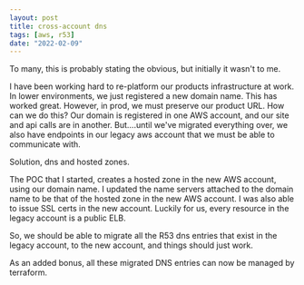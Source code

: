 ```yaml
---
layout: post
title: cross-account dns
tags: [aws, r53]
date: "2022-02-09"
---
```


To many, this is probably stating the obvious, but initially it wasn't to me.

I have been working hard to re-platform our products infrastructure at work. In lower environments, we just registered a new domain name. This has worked great. However, in prod, we must preserve our product URL. How can we do this? Our domain is registered in one AWS account, and our site and api calls are in another. But....until we've migrated everything over, we also have endpoints in our legacy aws account that we must be able to communicate with.

Solution, dns and hosted zones.

The POC that I started, creates a hosted zone in the new AWS account, using our domain name. I updated the name servers attached to the domain name to be that of the hosted zone in the new AWS account. I was also able to issue SSL certs in the new account. Luckily for us, every resource in the legacy account is a public ELB.

So, we should be able to migrate all the R53 dns entries that exist in the legacy account, to the new account, and things should just work.

As an added bonus, all these migrated DNS entries can now be managed by terraform.
